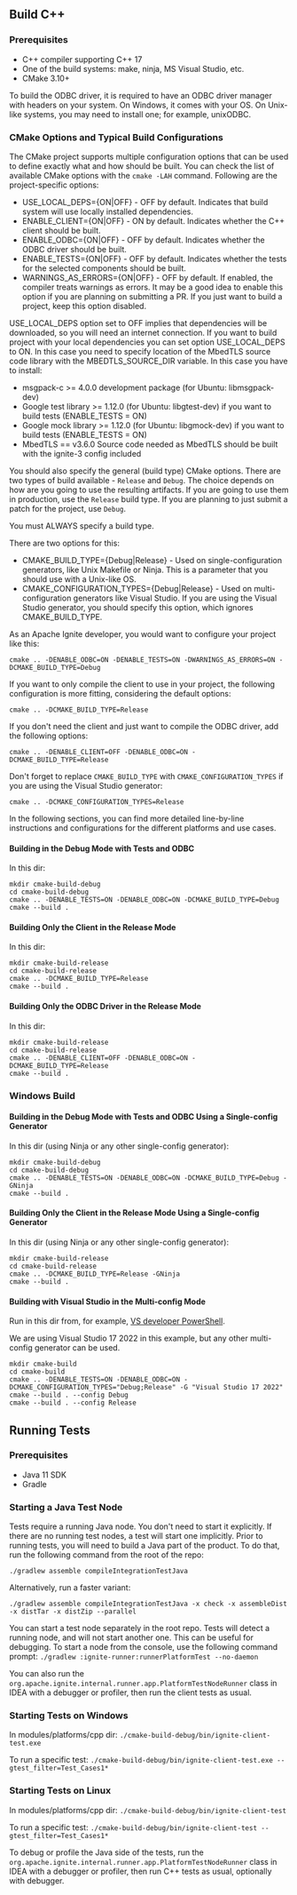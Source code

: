 ## Build C++

### Prerequisites

* C++ compiler supporting C++ 17
* One of the build systems: make, ninja, MS Visual Studio, etc.
* CMake 3.10+

To build the ODBC driver, it is required to have an ODBC driver manager with headers on your system. On Windows, it 
comes with your OS. On Unix-like systems, you may need to install one; for example, unixODBC.

### CMake Options and Typical Build Configurations

The CMake project supports multiple configuration options that can be used to define exactly what and how should be 
built. You can check the list of available CMake options with the `cmake -LAH` command. 
Following are the project-specific options:

* USE_LOCAL_DEPS={ON|OFF} - OFF by default. Indicates that build system will use locally installed dependencies.
* ENABLE_CLIENT={ON|OFF} - ON by default. Indicates whether the C++ client should be built.
* ENABLE_ODBC={ON|OFF} - OFF by default. Indicates whether the ODBC driver should be built.
* ENABLE_TESTS={ON|OFF} - OFF by default. Indicates whether the tests for the selected components should be built.
* WARNINGS_AS_ERRORS={ON|OFF} - OFF by default. If enabled, the compiler treats warnings as errors. It may be a good 
idea to enable this option if you are planning on submitting a PR. If you just want to build a project, keep this 
option disabled.

USE_LOCAL_DEPS option set to OFF implies that dependencies will be downloaded, so you will need an internet connection.
If you want to build project with your local dependencies you can set option USE_LOCAL_DEPS to ON. In this case you need 
to specify location of the MbedTLS source code library with the MBEDTLS_SOURCE_DIR variable. 
In this case you have to install: 
 * msgpack-c >= 4.0.0 development package (for Ubuntu: libmsgpack-dev) 
 * Google test library >= 1.12.0 (for Ubuntu: libgtest-dev) if you want to build tests (ENABLE_TESTS = ON)
 * Google mock library >= 1.12.0 (for Ubuntu: libgmock-dev) if you want to build tests (ENABLE_TESTS = ON)
 * MbedTLS == v3.6.0 Source code needed as MbedTLS should be built with the ignite-3 config included

You should also specify the general (build type) CMake options. There are two types of build available - `Release` and
`Debug`. The choice depends on how are you going to use the resulting artifacts. If you are going to use them
in production, use the `Release` build type. If you are planning to just submit a patch for the project, use `Debug`.

You must ALWAYS specify a build type.

There are two options for this:

* CMAKE_BUILD_TYPE={Debug|Release} - Used on single-configuration generators, like Unix Makefile or Ninja. This
  is a parameter that you should use with a Unix-like OS.
* CMAKE_CONFIGURATION_TYPES={Debug|Release} - Used on multi-configuration generators like Visual Studio. If you are 
using the Visual Studio generator, you should specify this option, which ignores CMAKE_BUILD_TYPE.

As an Apache Ignite developer, you would want to configure your project like this:

```shell
cmake .. -DENABLE_ODBC=ON -DENABLE_TESTS=ON -DWARNINGS_AS_ERRORS=ON -DCMAKE_BUILD_TYPE=Debug
```

If you want to only compile the client to use in your project, the following configuration is more fitting, considering
the default options:

```shell
cmake .. -DCMAKE_BUILD_TYPE=Release
```

If you don't need the client and just want to compile the ODBC driver, add the following options:

```shell
cmake .. -DENABLE_CLIENT=OFF -DENABLE_ODBC=ON -DCMAKE_BUILD_TYPE=Release
```

Don't forget to replace `CMAKE_BUILD_TYPE` with `CMAKE_CONFIGURATION_TYPES` if you are using the Visual Studio
generator:

```shell
cmake .. -DCMAKE_CONFIGURATION_TYPES=Release
```

In the following sections, you can find more detailed line-by-line instructions and configurations for the different
platforms and use cases.

#### Building in the Debug Mode with Tests and ODBC

In this dir:

```shell
mkdir cmake-build-debug
cd cmake-build-debug
cmake .. -DENABLE_TESTS=ON -DENABLE_ODBC=ON -DCMAKE_BUILD_TYPE=Debug
cmake --build .
```

#### Building Only the Client in the Release Mode

In this dir:

```shell
mkdir cmake-build-release
cd cmake-build-release
cmake .. -DCMAKE_BUILD_TYPE=Release
cmake --build .
```

#### Building Only the ODBC Driver in the Release Mode

In this dir:

```shell
mkdir cmake-build-release
cd cmake-build-release
cmake .. -DENABLE_CLIENT=OFF -DENABLE_ODBC=ON -DCMAKE_BUILD_TYPE=Release
cmake --build .
```

### Windows Build

#### Building in the Debug Mode with Tests and ODBC Using a Single-config Generator

In this dir (using Ninja or any other single-config generator):

```shell
mkdir cmake-build-debug
cd cmake-build-debug
cmake .. -DENABLE_TESTS=ON -DENABLE_ODBC=ON -DCMAKE_BUILD_TYPE=Debug -GNinja
cmake --build .
```

#### Building Only the Client in the Release Mode Using a Single-config Generator

In this dir (using Ninja or any other single-config generator):

```shell
mkdir cmake-build-release
cd cmake-build-release
cmake .. -DCMAKE_BUILD_TYPE=Release -GNinja
cmake --build .
```

#### Building with Visual Studio in the Multi-config Mode

Run in this dir from, for example, 
[VS developer PowerShell](https://learn.microsoft.com/en-us/visualstudio/ide/reference/command-prompt-powershell?view=vs-2022).

We are using Visual Studio 17 2022 in this example, but any other multi-config generator can be used.

```shell
mkdir cmake-build
cd cmake-build
cmake .. -DENABLE_TESTS=ON -DENABLE_ODBC=ON -DCMAKE_CONFIGURATION_TYPES="Debug;Release" -G "Visual Studio 17 2022"
cmake --build . --config Debug
cmake --build . --config Release
```

## Running Tests

### Prerequisites

* Java 11 SDK
* Gradle

### Starting a Java Test Node

Tests require a running Java node. You don't need to start it explicitly. If there are no running test nodes, a test 
will start one implicitly. Prior to running tests, you will need to build a Java part of the product. To do that, run 
the following command from the root of the repo:

`./gradlew assemble compileIntegrationTestJava`

Alternatively, run a faster variant:

`./gradlew assemble compileIntegrationTestJava -x check -x assembleDist -x distTar -x distZip --parallel`

You can start a test node separately in the root repo. Tests will detect a running node, and will not start
another one. This can be useful for debugging. To start a node from the console, use the following command prompt:
`./gradlew :ignite-runner:runnerPlatformTest --no-daemon`

You can also run the `org.apache.ignite.internal.runner.app.PlatformTestNodeRunner` class in IDEA with a debugger or
profiler, then run the client tests as usual.

### Starting Tests on Windows

In modules/platforms/cpp dir:
`./cmake-build-debug/bin/ignite-client-test.exe`

To run a specific test:
`./cmake-build-debug/bin/ignite-client-test.exe --gtest_filter=Test_Cases1*`

### Starting Tests on Linux

In modules/platforms/cpp dir:
`./cmake-build-debug/bin/ignite-client-test`

To run a specific test:
`./cmake-build-debug/bin/ignite-client-test --gtest_filter=Test_Cases1*`

To debug or profile the Java side of the tests, run the `org.apache.ignite.internal.runner.app.PlatformTestNodeRunner`
class in IDEA with a debugger or profiler, then run C++ tests as usual, optionally with debugger.
